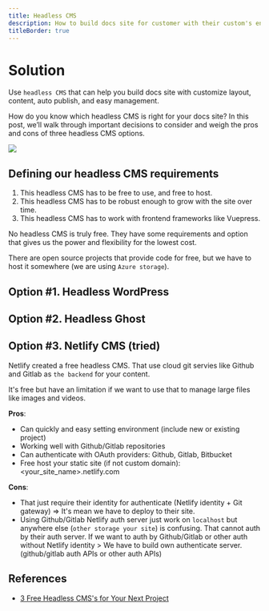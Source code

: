 ```yaml
---
title: Headless CMS
description: How to build docs site for customer with their custom's environment
titleBorder: true
---
```

# Solution

Use `headless CMS` that can help you build docs site with customize layout, content, auto publish, and easy management.

How do you know which headless CMS is right for your docs site? In this post, we’ll walk through important decisions to consider and weigh the pros and cons of three headless CMS options.

![](/images/headless-cms.png)

## Defining our headless CMS requirements

1. This headless CMS has to be free to use, and free to host.
2. This headless CMS has to be robust enough to grow with the site over time.
3. This headless CMS has to work with frontend frameworks like Vuepress.

No headless CMS is truly free. They have some requirements and option that gives us the power and flexibility for the lowest cost.

There are open source projects that provide code for free, but we have to host it somewhere (we are using `Azure storage`).

## Option #1. Headless WordPress

## Option #2. Headless Ghost

## Option #3. Netlify CMS (tried)

Netlify created a free headless CMS. That use cloud git servies like Github and Gitlab as `the backend` for your content.

It's free but have an limitation if we want to use that to manage large files like images and videos.

**Pros**:

* Can quickly and easy setting environment (include new or existing project)
* Working well with Github/Gitlab repositories
* Can authenticate with OAuth providers: Github, Gitlab, Bitbucket
* Free host your static site (if not custom domain): <your_site_name>.netlify.com

**Cons**:

* That just require their identity for authenticate (Netlify identity + Git gateway) => It's mean we have to deploy to their site.
* Using Github/Gitlab
    Netlify auth server just work on `localhost` but anywhere else (`other storage your site`) is confusing. That cannot auth by their auth server. If we want to auth by Github/Gitlab or other auth without Netlify identity > We have to build own authenticate server. (github/gitlab auth APIs or other auth APIs)

## References

* [3 Free Headless CMS's for Your Next Project](https://www.gatsbyjs.org/blog/2019-10-15-free-headless-cms/)
